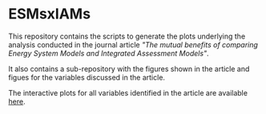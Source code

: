# ESMsxIAMs
This repository contains the scripts to generate the plots underlying the analysis conducted in the journal article *"The mutual benefits of comparing Energy System Models and Integrated Assessment Models"*.

It also contains a sub-repository with the figures shown in the article and figues for the variables discussed in the article.

The interactive plots for all variables identified in the article are available [here](https://hauhe.github.io/ESMsxIAMs_figs/).
